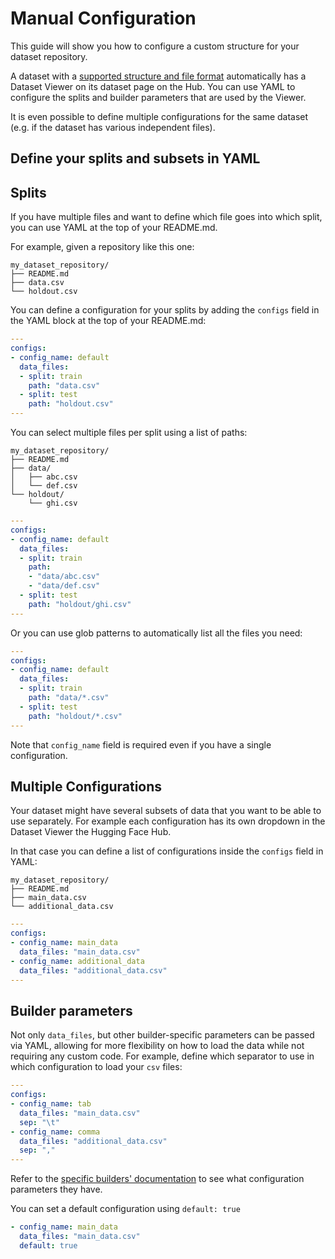# Manual Configuration

This guide will show you how to configure a custom structure for your dataset repository.

A dataset with a [supported structure and file format]((./datasets-adding#files-formats)) automatically has a Dataset Viewer on its dataset page on the Hub. You can use YAML to configure the splits and builder parameters that are used by the Viewer.

It is even possible to define multiple configurations for the same dataset (e.g. if the dataset has various independent files).

## Define your splits and subsets in YAML

## Splits

If you have multiple files and want to define which file goes into which split, you can use YAML at the top of your README.md.

For example, given a repository like this one:

```
my_dataset_repository/
├── README.md
├── data.csv
└── holdout.csv
```

You can define a configuration for your splits by adding the `configs` field in the YAML block at the top of your README.md:

```yaml
---
configs:
- config_name: default
  data_files:
  - split: train
    path: "data.csv"
  - split: test
    path: "holdout.csv"
---
```

You can select multiple files per split using a list of paths:

```
my_dataset_repository/
├── README.md
├── data/
│   ├── abc.csv
│   └── def.csv
└── holdout/
    └── ghi.csv
```

```yaml
---
configs:
- config_name: default
  data_files:
  - split: train
    path:
    - "data/abc.csv"
    - "data/def.csv"
  - split: test
    path: "holdout/ghi.csv"
---
```

Or you can use glob patterns to automatically list all the files you need:

```yaml
---
configs:
- config_name: default
  data_files:
  - split: train
    path: "data/*.csv"
  - split: test
    path: "holdout/*.csv"
---
```

<Tip warning={true}>

Note that `config_name` field is required even if you have a single configuration.

</Tip>

## Multiple Configurations

Your dataset might have several subsets of data that you want to be able to use separately.
For example each configuration has its own dropdown in the Dataset Viewer the Hugging Face Hub.

In that case you can define a list of configurations inside the `configs` field in YAML:

```
my_dataset_repository/
├── README.md
├── main_data.csv
└── additional_data.csv
```

```yaml
---
configs:
- config_name: main_data
  data_files: "main_data.csv"
- config_name: additional_data
  data_files: "additional_data.csv"
---
```

## Builder parameters

Not only `data_files`, but other builder-specific parameters can be passed via YAML, allowing for more flexibility on how to load the data while not requiring any custom code. For example, define which separator to use in which configuration to load your `csv` files:

```yaml
---
configs:
- config_name: tab
  data_files: "main_data.csv"
  sep: "\t"
- config_name: comma
  data_files: "additional_data.csv"
  sep: ","
---
```

Refer to the [specific builders' documentation](../datasets/package_reference/builder_classes) to see what configuration parameters they have.

<Tip>

You can set a default configuration using `default: true`

```yaml
- config_name: main_data
  data_files: "main_data.csv"
  default: true
```

</Tip>
